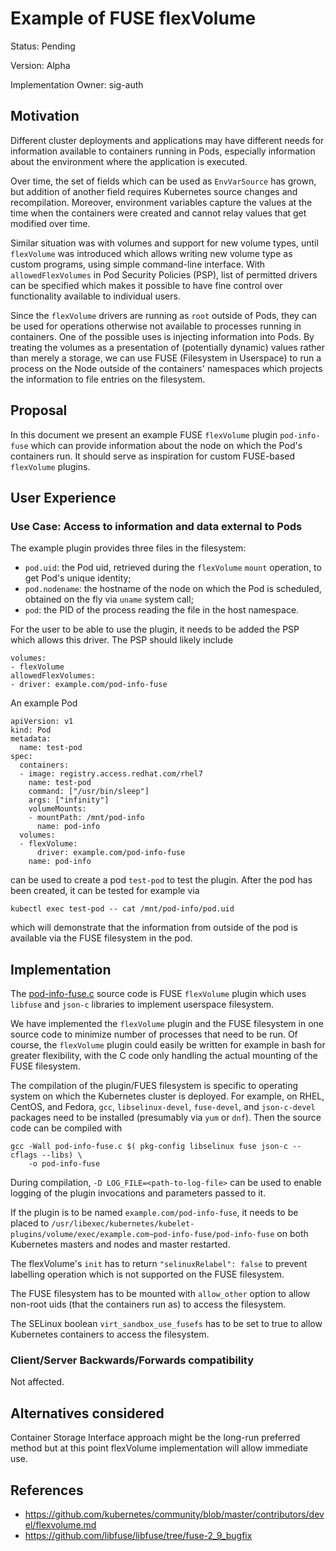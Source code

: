 # Example of FUSE flexVolume

Status: Pending

Version: Alpha

Implementation Owner: sig-auth

## Motivation

Different cluster deployments and applications may have different
needs for information available to containers running in Pods,
especially information about the environment where the application is
executed.

Over time, the set of fields which can be used as `EnvVarSource` has
grown, but addition of another field requires Kubernetes source
changes and recompilation. Moreover, environment variables capture
the values at the time when the containers were created and cannot
relay values that get modified over time.

Similar situation was with volumes and support for new volume types,
until `flexVolume` was introduced which allows writing new volume
type as custom programs, using simple command-line interface. With
`allowedFlexVolumes` in Pod Security Policies (PSP), list of permitted
drivers can be specified which makes it possible to have fine control
over functionality available to individual users.

Since the `flexVolume` drivers are running as `root` outside of
Pods, they can be used for operations otherwise not available
to processes running in containers. One of the possible uses is
injecting information into Pods. By treating the volumes as
a presentation of (potentially dynamic) values rather than merely
a storage, we can use FUSE (Filesystem in Userspace) to run
a process on the Node outside of the containers' namespaces which
projects the information to file entries on the filesystem.

## Proposal

In this document we present an example FUSE `flexVolume` plugin
`pod-info-fuse` which can provide information about the node on
which the Pod's containers run. It should serve as inspiration for
custom FUSE-based `flexVolume` plugins.

## User Experience

### Use Case: Access to information and data external to Pods

The example plugin provides three files in the filesystem:

* `pod.uid`: the Pod uid, retrieved during the `flexVolume` `mount`
  operation, to get Pod's unique identity;
* `pod.nodename`: the hostname of the node on which the Pod is
  scheduled, obtained on the fly via `uname` system call;
* `pod`: the PID of the process reading the file in the host
  namespace.

For the user to be able to use the plugin, it needs to be added
the PSP which allows this driver. The PSP should likely include

```
volumes:
- flexVolume
allowedFlexVolumes:
- driver: example.com/pod-info-fuse
```

An example Pod

```
apiVersion: v1
kind: Pod
metadata:
  name: test-pod
spec:
  containers:
  - image: registry.access.redhat.com/rhel7
    name: test-pod
    command: ["/usr/bin/sleep"]
    args: ["infinity"]
    volumeMounts:
    - mountPath: /mnt/pod-info
      name: pod-info
  volumes:
  - flexVolume:
      driver: example.com/pod-info-fuse
    name: pod-info
```

can be used to create a pod `test-pod` to test the plugin. After
the pod has been created, it can be tested for example via

```
kubectl exec test-pod -- cat /mnt/pod-info/pod.uid
```

which will demonstrate that the information from outside of the pod
is available via the FUSE filesystem in the pod.

## Implementation

The [pod-info-fuse.c](pod-info-fuse.c) source code is FUSE
`flexVolume` plugin which uses `libfuse` and `json-c` libraries to
implement userspace filesystem.

We have implemented the `flexVolume` plugin and the FUSE filesystem
in one source code to minimize number of processes that need to be
run. Of course, the `flexVolume` plugin could easily be written for
example in bash for greater flexibility, with the C code only handling
the actual mounting of the FUSE filesystem.

The compilation of the plugin/FUES filesystem is specific to operating
system on which the Kubernetes cluster is deployed. For example, on
RHEL, CentOS, and Fedora, `gcc`, `libselinux-devel`, `fuse-devel`,
and `json-c-devel` packages need to be installed (presumably via `yum`
or `dnf`). Then the source code can be compiled with

```
gcc -Wall pod-info-fuse.c $( pkg-config libselinux fuse json-c --cflags --libs) \
    -o pod-info-fuse
```

During compilation, `-D LOG_FILE=<path-to-log-file>` can be used to
enable logging of the plugin invocations and parameters passed to it.

If the plugin is to be named `example.com/pod-info-fuse`, it needs
to be placed to
`/usr/libexec/kubernetes/kubelet-plugins/volume/exec/example.com~pod-info-fuse/pod-info-fuse`
on both Kubernetes masters and nodes and master restarted.

The flexVolume's `init` has to return `"selinuxRelabel": false` to
prevent labelling operation which is not supported on the FUSE
filesystem.

The FUSE filesystem has to be mounted with `allow_other` option to
allow non-root uids (that the containers run as) to access the filesystem.

The SELinux boolean `virt_sandbox_use_fusefs` has to be set to true to
allow Kubernetes containers to access the filesystem.

### Client/Server Backwards/Forwards compatibility

Not affected.

## Alternatives considered

Container Storage Interface approach might be the long-run preferred
method but at this point flexVolume implementation will allow immediate
use.

## References

* https://github.com/kubernetes/community/blob/master/contributors/devel/flexvolume.md
* https://github.com/libfuse/libfuse/tree/fuse-2_9_bugfix

